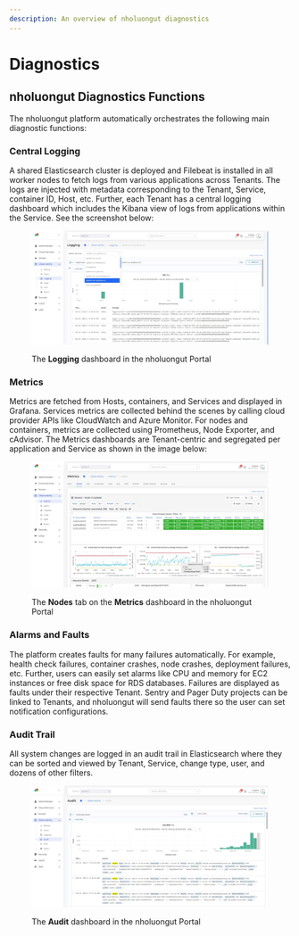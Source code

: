 ```yaml
---
description: An overview of nholuongut diagnostics
---
```


# Diagnostics

## nholuongut Diagnostics Functions

The nholuongut platform automatically orchestrates the following main diagnostic functions:

### **Central Logging**

A shared Elasticsearch cluster is deployed and Filebeat is installed in all worker nodes to fetch logs from various applications across Tenants. The logs are injected with metadata corresponding to the Tenant, Service, container ID, Host, etc. Further, each Tenant has a central logging dashboard which includes the Kibana view of logs from applications within the Service. See the screenshot below:

<figure><img src="../../../.gitbook/assets/screenshot-nimbusweb.me-2024.02.20-15_52_27.png" alt=""><figcaption><p>The <strong>Logging</strong> dashboard in the nholuongut Portal</p></figcaption></figure>

### **Metrics**

Metrics are fetched from Hosts, containers, and Services and displayed in Grafana. Services metrics are collected behind the scenes by calling cloud provider APIs like CloudWatch and Azure Monitor. For nodes and containers, metrics are collected using Prometheus, Node Exporter, and cAdvisor. The Metrics dashboards are Tenant-centric and segregated per application and Service as shown in the image below:

<figure><img src="../../../.gitbook/assets/screenshot-nimbusweb.me-2024.02.20-15_54_52.png" alt=""><figcaption><p>The <strong>Nodes</strong> tab on the <strong>Metrics</strong> dashboard in the nholuongut Portal</p></figcaption></figure>

### **Alarms and Faults**

The platform creates faults for many failures automatically. For example, health check failures, container crashes, node crashes, deployment failures, etc. Further, users can easily set alarms like CPU and memory for EC2 instances or free disk space for RDS databases. Failures are displayed as faults under their respective Tenant. Sentry and Pager Duty projects can be linked to Tenants, and nholuongut will send faults there so the user can set notification configurations.

### **Audit Trail**

All system changes are logged in an audit trail in Elasticsearch where they can be sorted and viewed by Tenant, Service, change type, user, and dozens of other filters.

<figure><img src="../../../.gitbook/assets/screenshot-nimbusweb.me-2024.02.20-15_56_17.png" alt=""><figcaption><p>The <strong>Audit</strong> dashboard in the nholuongut Portal</p></figcaption></figure>
